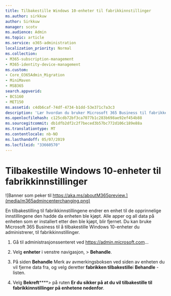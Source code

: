 ```yaml
---
title: Tilbakestille Windows 10-enheter til fabrikkinnstillinger
ms.author: sirkkuw
author: Sirkkuw
manager: scotv
ms.audience: Admin
ms.topic: article
ms.service: o365-administration
localization_priority: Normal
ms.collection:
- M365-subscription-management
- M365-identity-device-management
ms.custom:
- Core_O365Admin_Migration
- MiniMaven
- MSB365
search.appverid:
- BCS160
- MET150
ms.assetid: c4db6caf-74df-4734-b1dd-53e371c7a3c3
description: 'Lær hvordan du bruker Microsoft 365 Business til fabrikken tilbakestille Windows-10-enheter. '
ms.openlocfilehash: c125cdb72bf3ca7077b1c283b698ae92ef454b88
ms.sourcegitcommit: db1dfb2df2c2f7beced3b57bc772d106c189e88a
ms.translationtype: MT
ms.contentlocale: nb-NO
ms.lasthandoff: 05/07/2019
ms.locfileid: "33660570"
---
```

# <a name="reset-windows-10-devices-to-their-factory-settings"></a>Tilbakestille Windows 10-enheter til fabrikkinnstillinger

![Banner som peker til https://aka.ms/aboutM365preview.](media/m365admincenterchanging.png)

En tilbakestilling til fabrikkinnstillingene endrer en enhet til de opprinnelige innstillingene den hadde da enheten ble kjøpt. Alle apper og all data på enheten som er installert etter den ble kjøpt, blir fjernet. Du kan bruke Microsoft 365 Business til å tilbakestille Windows 10-enheter du administrerer, til fabrikkinnstillinger.
  
1. Gå til administrasjonssenteret ved <a href="https://go.microsoft.com/fwlink/p/?linkid=837890" target="_blank">https://admin.microsoft.com</a>... 
    
2. Velg **enheter** i venstre navigasjon, \> **Behandle**.

3. På siden **Behandle** Merk av avmerkingsboksen ved siden av enheten du vil fjerne data fra, og velg deretter **fabrikken tilbakestille**i **Behandle** -listen.
    
4. Velg **Bekreft******\> på ruten **Er du sikker på at du vil tilbakestille til fabrikkinnstillinger på enhetene nedenfor**.
    
  

